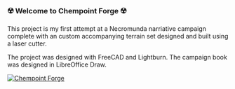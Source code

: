 ### ☢️ Welcome to Chempoint Forge ☢️
This project is my first attempt at a Necromunda narriative campaign complete with an custom accompanying terrain set designed and built using a laser cutter.

The project was designed with FreeCAD and Lightburn. The campaign book was designed in LibreOffice Draw.

[![Chempoint Forge](https://i.imgur.com/DvCEH9D.jpg "Chempoint Forge")](https://i.imgur.com/DvCEH9D.jpg "Chempoint Forge")
